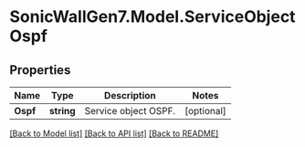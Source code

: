 # SonicWallGen7.Model.ServiceObjectOspf

## Properties

Name | Type | Description | Notes
------------ | ------------- | ------------- | -------------
**Ospf** | **string** | Service object OSPF. | [optional] 

[[Back to Model list]](../README.md#documentation-for-models) [[Back to API list]](../README.md#documentation-for-api-endpoints) [[Back to README]](../README.md)

